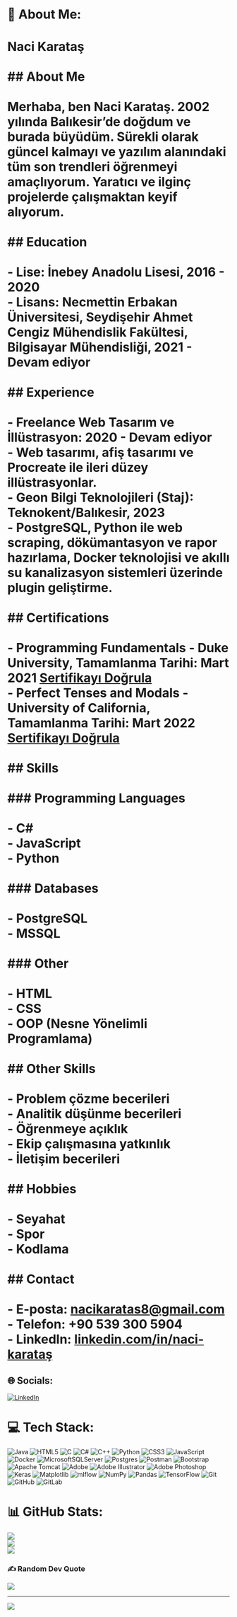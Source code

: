 # 💫 About Me:
# Naci Karataş<br><br>## About Me<br><br>Merhaba, ben Naci Karataş. 2002 yılında Balıkesir’de doğdum ve burada büyüdüm. Sürekli olarak güncel kalmayı ve yazılım alanındaki tüm son trendleri öğrenmeyi amaçlıyorum. Yaratıcı ve ilginç projelerde çalışmaktan keyif alıyorum.<br><br>## Education<br><br>- **Lise:** İnebey Anadolu Lisesi, 2016 - 2020<br>- **Lisans:** Necmettin Erbakan Üniversitesi, Seydişehir Ahmet Cengiz Mühendislik Fakültesi, Bilgisayar Mühendisliği, 2021 - Devam ediyor<br><br>## Experience<br><br>- **Freelance Web Tasarım ve İllüstrasyon:** 2020 - Devam ediyor<br>  - Web tasarımı, afiş tasarımı ve Procreate ile ileri düzey illüstrasyonlar.<br>- **Geon Bilgi Teknolojileri (Staj):** Teknokent/Balıkesir, 2023<br>  - PostgreSQL, Python ile web scraping, dökümantasyon ve rapor hazırlama, Docker teknolojisi ve akıllı su kanalizasyon sistemleri üzerinde plugin geliştirme.<br><br>## Certifications<br><br>- **Programming Fundamentals** - Duke University, Tamamlanma Tarihi: Mart 2021 [Sertifikayı Doğrula](https://www.coursera.org/account/accomplishments/certificate/Z77X7YXPKNTZ)<br>- **Perfect Tenses and Modals** - University of California, Tamamlanma Tarihi: Mart 2022 [Sertifikayı Doğrula](https://www.coursera.org/account/accomplishments/certificate/TA6JRJS4QR8N)<br><br>## Skills<br><br>### Programming Languages<br><br>- C#<br>- JavaScript<br>- Python<br><br>### Databases<br><br>- PostgreSQL<br>- MSSQL<br><br>### Other<br><br>- HTML<br>- CSS<br>- OOP (Nesne Yönelimli Programlama)<br><br>## Other Skills<br><br>- Problem çözme becerileri<br>- Analitik düşünme becerileri<br>- Öğrenmeye açıklık<br>- Ekip çalışmasına yatkınlık<br>- İletişim becerileri<br><br>## Hobbies<br><br>- Seyahat<br>- Spor<br>- Kodlama<br><br>## Contact<br><br>- **E-posta:** [nacikaratas8@gmail.com](mailto:nacikaratas8@gmail.com)<br>- **Telefon:** +90 539 300 5904<br>- **LinkedIn:** [linkedin.com/in/naci-karataş](https://www.linkedin.com/in/naci-karata%C5%9F/)<br>


## 🌐 Socials:
[![LinkedIn](https://img.shields.io/badge/LinkedIn-%230077B5.svg?logo=linkedin&logoColor=white)](https://linkedin.com/in/https://www.linkedin.com/in/naci-karataş/) 

# 💻 Tech Stack:
![Java](https://img.shields.io/badge/java-%23ED8B00.svg?style=for-the-badge&logo=openjdk&logoColor=white) ![HTML5](https://img.shields.io/badge/html5-%23E34F26.svg?style=for-the-badge&logo=html5&logoColor=white) ![C](https://img.shields.io/badge/c-%2300599C.svg?style=for-the-badge&logo=c&logoColor=white) ![C#](https://img.shields.io/badge/c%23-%23239120.svg?style=for-the-badge&logo=csharp&logoColor=white) ![C++](https://img.shields.io/badge/c++-%2300599C.svg?style=for-the-badge&logo=c%2B%2B&logoColor=white) ![Python](https://img.shields.io/badge/python-3670A0?style=for-the-badge&logo=python&logoColor=ffdd54) ![CSS3](https://img.shields.io/badge/css3-%231572B6.svg?style=for-the-badge&logo=css3&logoColor=white) ![JavaScript](https://img.shields.io/badge/javascript-%23323330.svg?style=for-the-badge&logo=javascript&logoColor=%23F7DF1E) ![Docker](https://img.shields.io/badge/docker-%230db7ed.svg?style=for-the-badge&logo=docker&logoColor=white) ![MicrosoftSQLServer](https://img.shields.io/badge/Microsoft%20SQL%20Server-CC2927?style=for-the-badge&logo=microsoft%20sql%20server&logoColor=white) ![Postgres](https://img.shields.io/badge/postgres-%23316192.svg?style=for-the-badge&logo=postgresql&logoColor=white) ![Postman](https://img.shields.io/badge/Postman-FF6C37?style=for-the-badge&logo=postman&logoColor=white) ![Bootstrap](https://img.shields.io/badge/bootstrap-%238511FA.svg?style=for-the-badge&logo=bootstrap&logoColor=white) ![Apache Tomcat](https://img.shields.io/badge/apache%20tomcat-%23F8DC75.svg?style=for-the-badge&logo=apache-tomcat&logoColor=black) ![Adobe](https://img.shields.io/badge/adobe-%23FF0000.svg?style=for-the-badge&logo=adobe&logoColor=white) ![Adobe Illustrator](https://img.shields.io/badge/adobe%20illustrator-%23FF9A00.svg?style=for-the-badge&logo=adobe%20illustrator&logoColor=white) ![Adobe Photoshop](https://img.shields.io/badge/adobe%20photoshop-%2331A8FF.svg?style=for-the-badge&logo=adobe%20photoshop&logoColor=white) ![Keras](https://img.shields.io/badge/Keras-%23D00000.svg?style=for-the-badge&logo=Keras&logoColor=white) ![Matplotlib](https://img.shields.io/badge/Matplotlib-%23ffffff.svg?style=for-the-badge&logo=Matplotlib&logoColor=black) ![mlflow](https://img.shields.io/badge/mlflow-%23d9ead3.svg?style=for-the-badge&logo=numpy&logoColor=blue) ![NumPy](https://img.shields.io/badge/numpy-%23013243.svg?style=for-the-badge&logo=numpy&logoColor=white) ![Pandas](https://img.shields.io/badge/pandas-%23150458.svg?style=for-the-badge&logo=pandas&logoColor=white) ![TensorFlow](https://img.shields.io/badge/TensorFlow-%23FF6F00.svg?style=for-the-badge&logo=TensorFlow&logoColor=white) ![Git](https://img.shields.io/badge/git-%23F05033.svg?style=for-the-badge&logo=git&logoColor=white) ![GitHub](https://img.shields.io/badge/github-%23121011.svg?style=for-the-badge&logo=github&logoColor=white) ![GitLab](https://img.shields.io/badge/gitlab-%23181717.svg?style=for-the-badge&logo=gitlab&logoColor=white)
# 📊 GitHub Stats:
![](https://github-readme-stats.vercel.app/api?username=nacikaratas&theme=dark&hide_border=false&include_all_commits=true&count_private=true)<br/>
![](https://github-readme-streak-stats.herokuapp.com/?user=nacikaratas&theme=dark&hide_border=false)<br/>
![](https://github-readme-stats.vercel.app/api/top-langs/?username=nacikaratas&theme=dark&hide_border=false&include_all_commits=true&count_private=true&layout=compact)

### ✍️ Random Dev Quote
![](https://quotes-github-readme.vercel.app/api?type=vetical&theme=dark)

---
[![](https://visitcount.itsvg.in/api?id=nacikaratas&icon=0&color=12)](https://visitcount.itsvg.in)

<!-- Proudly created with GPRM ( https://gprm.itsvg.in ) -->
